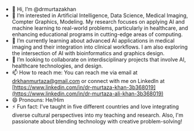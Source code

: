 - 👋 Hi, I’m @drmurtazakhan
- 👀 I’m interested in Artificial Intelligence, Data Science, Medical Imaging, Compter Graphics, Modeling. My research focuses on applying AI and machine learning to real-world problems, particularly in healthcare, and enhancing educational programs in cutting-edge areas of computing.
- 🌱 I’m currently learning about advanced AI applications in medical imaging and their integration into clinical workflows. I am also exploring the intersection of AI with bioinformatics and graphics design.
- 💞️ I’m looking to collaborate on interdisciplinary projects that involve AI, healthcare technologies, and design. 
- 📫 How to reach me: You can reach me via email at drkhanmurtaza@gmail.com or connect with me on LinkedIn at [https://www.linkedin.com/in/dr-murtaza-khan-3b368019](https://www.linkedin.com/in/dr-murtaza-ali-khan-3b368019)
- 😄 Pronouns: He/Him
- ⚡ Fun fact: I’ve taught in five different countries and love integrating diverse cultural perspectives into my teaching and research. Also, I'm passionate about blending technology with creative problem-solving!


<!---
drmurtazakhan/drmurtazakhan is a ✨ special ✨ repository because its `README.md` (this file) appears on your GitHub profile.
You can click the Preview link to take a look at your changes.
--->
